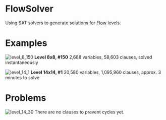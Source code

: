 FlowSolver
==========

Using SAT solvers to generate solutions for [Flow](https://play.google.com/store/apps/details?id=com.bigduckgames.flow&hl=en) levels.

Examples
========

![level_8_150](https://raw.github.com/lacop/FlowSolver/master/levels/flow_free_8_8_150.sol.png)
**Level 8x8, #150** 2,688 variables, 58,603 clauses, solved instantaneously

![level_14_1](https://raw.github.com/lacop/FlowSolver/master/levels/flow_free_14_14_1.sol.png)
**Level 14x14, #1** 20,580 variables, 1,095,960 clauses, approx. 3 minutes to solve

Problems
========
![level_14_30](https://raw.github.com/lacop/FlowSolver/master/levels/flow_free_14_14_30.sol.png)
There are no clauses to prevent cycles yet.
